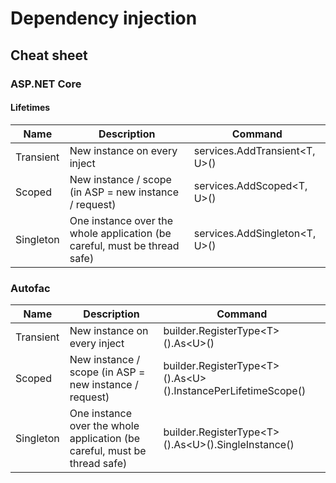 
# Dependency injection

## Cheat sheet

### ASP.NET Core

#### Lifetimes

| Name | Description | Command |
|--|--|--|
| Transient | New instance on every inject | services.AddTransient\<T, U>() |
| Scoped | New instance / scope (in ASP = new instance / request) | services.AddScoped\<T, U>() |
| Singleton | One instance over the whole application (be careful, must be thread safe) | services.AddSingleton\<T, U>()

### Autofac

| Name | Description | Command |
|--|--|--|
| Transient | New instance on every inject | builder.RegisterType\<T>().As\<U>() |
| Scoped | New instance / scope (in ASP = new instance / request) | builder.RegisterType\<T>().As\<U>().InstancePerLifetimeScope() |
| Singleton | One instance over the whole application (be careful, must be thread safe) | builder.RegisterType\<T>().As\<U>().SingleInstance()

